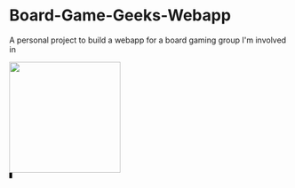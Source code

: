 # Board-Game-Geeks-Webapp
A personal project to build a webapp for a board gaming group I'm involved in

<img src="https://github.com/CoderMrB/Board-Game-Geeks-Webapp/assets/116503565/9a9b382e-6382-4070-827f-a3def7f4af23" width="200px"/>

<div style="max-width: 50px;">
  <video src="https://github.com/CoderMrB/Board-Game-Geeks-Webapp/assets/116503565/c5a78334-2520-4717-86c9-ca41599cf456" controls style="max-width: 10%;" height="10"></video>
</div>

